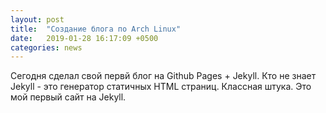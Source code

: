 ```yaml
---
layout: post
title:  "Создание блога по Arch Linux"
date:   2019-01-28 16:17:09 +0500
categories: news
---
```


Сегодня сделал свой первй блог на Github Pages + Jekyll.
Кто не знает Jekyll - это генератор статичных HTML страниц. Классная штука. Это мой первый сайт на Jekyll. 